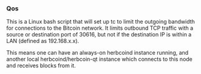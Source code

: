 ### Qos ###

This is a Linux bash script that will set up tc to limit the outgoing bandwidth for connections to the Bitcoin network. It limits outbound TCP traffic with a source or destination port of 30616, but not if the destination IP is within a LAN (defined as 192.168.x.x).

This means one can have an always-on herbcoind instance running, and another local herbcoind/herbcoin-qt instance which connects to this node and receives blocks from it.
